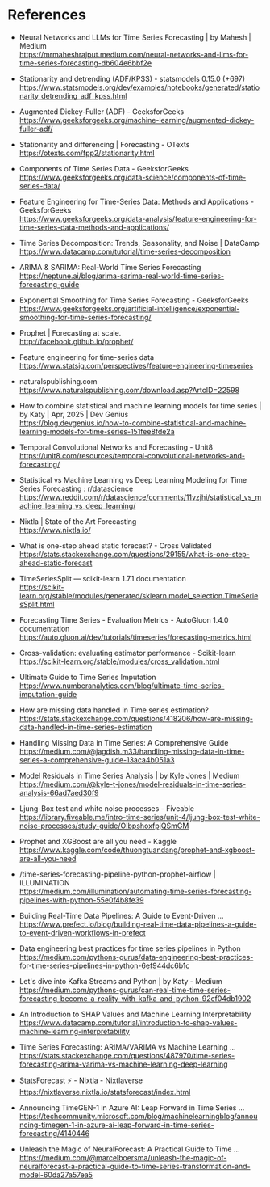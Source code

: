 # References

- Neural Networks and LLMs for Time Series Forecasting | by Mahesh | Medium  
  https://mrmaheshrajput.medium.com/neural-networks-and-llms-for-time-series-forecasting-db604e6bbf2e

- Stationarity and detrending (ADF/KPSS) - statsmodels 0.15.0 (+697)  
  https://www.statsmodels.org/dev/examples/notebooks/generated/stationarity_detrending_adf_kpss.html

- Augmented Dickey-Fuller (ADF) - GeeksforGeeks  
  https://www.geeksforgeeks.org/machine-learning/augmented-dickey-fuller-adf/

- Stationarity and differencing | Forecasting - OTexts  
  https://otexts.com/fpp2/stationarity.html

- Components of Time Series Data - GeeksforGeeks  
  https://www.geeksforgeeks.org/data-science/components-of-time-series-data/

- Feature Engineering for Time-Series Data: Methods and Applications - GeeksforGeeks  
  https://www.geeksforgeeks.org/data-analysis/feature-engineering-for-time-series-data-methods-and-applications/

- Time Series Decomposition: Trends, Seasonality, and Noise | DataCamp  
  https://www.datacamp.com/tutorial/time-series-decomposition

- ARIMA & SARIMA: Real-World Time Series Forecasting  
  https://neptune.ai/blog/arima-sarima-real-world-time-series-forecasting-guide

- Exponential Smoothing for Time Series Forecasting - GeeksforGeeks  
  https://www.geeksforgeeks.org/artificial-intelligence/exponential-smoothing-for-time-series-forecasting/

- Prophet | Forecasting at scale.  
  http://facebook.github.io/prophet/

- Feature engineering for time-series data  
  https://www.statsig.com/perspectives/feature-engineering-timeseries

- naturalspublishing.com  
  https://www.naturalspublishing.com/download.asp?ArtcID=22598

- How to combine statistical and machine learning models for time series | by Katy | Apr, 2025 | Dev Genius  
  https://blog.devgenius.io/how-to-combine-statistical-and-machine-learning-models-for-time-series-151fee8fde2a

- Temporal Convolutional Networks and Forecasting - Unit8  
  https://unit8.com/resources/temporal-convolutional-networks-and-forecasting/

- Statistical vs Machine Learning vs Deep Learning Modeling for Time Series Forecasting : r/datascience  
  https://www.reddit.com/r/datascience/comments/11vzjhi/statistical_vs_machine_learning_vs_deep_learning/

- Nixtla | State of the Art Forecasting  
  https://www.nixtla.io/

- What is one-step ahead static forecast? - Cross Validated  
  https://stats.stackexchange.com/questions/29155/what-is-one-step-ahead-static-forecast

- TimeSeriesSplit — scikit-learn 1.7.1 documentation  
  https://scikit-learn.org/stable/modules/generated/sklearn.model_selection.TimeSeriesSplit.html

- Forecasting Time Series - Evaluation Metrics - AutoGluon 1.4.0 documentation  
  https://auto.gluon.ai/dev/tutorials/timeseries/forecasting-metrics.html

- Cross-validation: evaluating estimator performance - Scikit-learn  
  https://scikit-learn.org/stable/modules/cross_validation.html

- Ultimate Guide to Time Series Imputation  
  https://www.numberanalytics.com/blog/ultimate-time-series-imputation-guide

- How are missing data handled in Time series estimation?  
  https://stats.stackexchange.com/questions/418206/how-are-missing-data-handled-in-time-series-estimation

- Handling Missing Data in Time Series: A Comprehensive Guide  
  https://medium.com/@jagdish.m33/handling-missing-data-in-time-series-a-comprehensive-guide-13aca4b051a3

- Model Residuals in Time Series Analysis | by Kyle Jones | Medium  
  https://medium.com/@kyle-t-jones/model-residuals-in-time-series-analysis-66ad7aed30f9

- Ljung-Box test and white noise processes - Fiveable  
  https://library.fiveable.me/intro-time-series/unit-4/ljung-box-test-white-noise-processes/study-guide/OIbpshoxfpjQSmGM

- Prophet and XGBoost are all you need - Kaggle  
  https://www.kaggle.com/code/thuongtuandang/prophet-and-xgboost-are-all-you-need

- /time-series-forecasting-pipeline-python-prophet-airflow | ILLUMINATION  
  https://medium.com/illumination/automating-time-series-forecasting-pipelines-with-python-55e0f4b8fe39

- Building Real-Time Data Pipelines: A Guide to Event-Driven ...  
  https://www.prefect.io/blog/building-real-time-data-pipelines-a-guide-to-event-driven-workflows-in-prefect

- Data engineering best practices for time series pipelines in Python  
  https://medium.com/pythons-gurus/data-engineering-best-practices-for-time-series-pipelines-in-python-6ef944dc6b1c

- Let's dive into Kafka Streams and Python | by Katy - Medium  
  https://medium.com/pythons-gurus/can-real-time-time-series-forecasting-become-a-reality-with-kafka-and-python-92cf04db1902

- An Introduction to SHAP Values and Machine Learning Interpretability  
  https://www.datacamp.com/tutorial/introduction-to-shap-values-machine-learning-interpretability

- Time Series Forecasting: ARIMA/VARIMA vs Machine Learning ...  
  https://stats.stackexchange.com/questions/487970/time-series-forecasting-arima-varima-vs-machine-learning-deep-learning

- StatsForecast ⚡️ - Nixtla - Nixtlaverse  
  https://nixtlaverse.nixtla.io/statsforecast/index.html

- Announcing TimeGEN-1 in Azure AI: Leap Forward in Time Series ...  
  https://techcommunity.microsoft.com/blog/machinelearningblog/announcing-timegen-1-in-azure-ai-leap-forward-in-time-series-forecasting/4140446

- Unleash the Magic of NeuralForecast: A Practical Guide to Time ...  
  https://medium.com/@marcelboersma/unleash-the-magic-of-neuralforecast-a-practical-guide-to-time-series-transformation-and-model-60da27a57ea5
